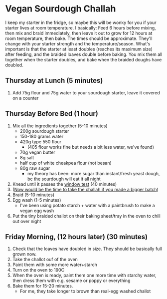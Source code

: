 # Vegan Sourdough Challah

I keep my starter in the fridge, so maybe this will be wonky for you if your starter lives at room temperature.
I basically: Feed 6 hours before mixing, then mix and braid immediately, then leave it out to grow for 12 hours at room temperature, then bake. 
The times should be approximate. They'll change with your starter strength and the temperature/season. What's important is that the starter at least doubles (reaches its maximum size) after feeding, and the braided loaves double before baking. You mix them all together when the starter doubles, and bake when the braided doughs have doubled. 

## Thursday at Lunch (5 minutes)

1. Add 75g flour and 75g water to your sourdough starter, leave it covered on a counter

## Thursday Before Bed (1 hour)

1. Mix all the ingredients together (5-10 minutes)
   - 200g sourdough starter
   - 150-180 grams water
   - 420g type 550 flour
     - (405 flour works fine but needs a bit less water, we've found)
   - 70g vegan butter
   - 8g salt
   - half cup of white cheakpea flour (not besan)
   - 80g raw sugar
     - my theory has been: more sugar than instant/fresh yeast dough, bc the sourdough will eat it all night
2. Knead until it passes the [window test](https://github.com/emgrasmeder/recipes/assets/8107614/955438ae-c920-46d6-9fdf-7b7c9881d0f8) (40 minutes)
3. ([Now would be the time to take the challah if you made a bigger batch](https://www.myjewishlearning.com/recipe/taking-challah/))
4. Braid (5-10 minutes)
5. Egg wash (1-5 minutes)
   - I've been using potato starch + water with a paintbrush to make a vegan egg wash
6. Put the tiny braided challot on their baking sheet/tray in the oven to chill out over night

## Friday Morning, (12 hours later) (30 minutes)

1. Check that the loaves have doubled in size. They should be basically full grown now.
2. Take the challot ouf of the oven
3. Paint them with some more water+starch 
4. Turn on the oven to 190C
5. When the oven is ready, paint them one more time with starchy water, then dress them with e.g. sesame or poppy or everything
6. Bake them for 15-20 minutes.
   - For me, they take longer to brown than real-egg washed challot
